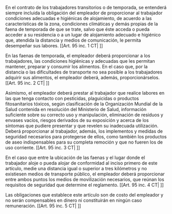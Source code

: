 En el contrato de los trabajadores transitorios o de temporada, se entenderá siempre incluida la obligación del empleador de proporcionar al trabajador condiciones adecuadas e higiénicas de alojamiento, de acuerdo a las características de la zona, condiciones climáticas y demás propias de la faena de temporada de que se trate, salvo que éste acceda o pueda acceder a su residencia o a un lugar de alojamiento adecuado e higiénico que, atendida la distancia y medios de comunicación, le permita desempeñar sus labores. [[Art. 95 inc. 1 CT| ]]

En las faenas de temporada, el empleador deberá proporcionar a los trabajadores, las condiciones higiénicas y adecuadas que les permitan mantener, preparar y consumir los alimentos. En el caso que, por la distancia o las dificultades de transporte no sea posible a los trabajadores adquirir sus alimentos, el empleador deberá, además, proporcionárselos. [[Art. 95 inc. 2 CT| ]]

Asimismo, el empleador deberá prestar al trabajador que realice labores en las que tenga contacto con pesticidas, plaguicidas o productos fitosanitarios tóxicos, según clasificación de la Organización Mundial de la Salud contenida en resolución del Ministerio de Salud, información suficiente sobre su correcto uso y manipulación, eliminación de residuos y envases vacíos, riesgos derivados de su exposición y acerca de los síntomas que pudiere presentar y que revelen su inadecuada utilización. Deberá proporcionar al trabajador, además, los implementos y medidas de seguridad necesarios para protegerse de ellos, como también los productos de aseo indispensables para su completa remoción y que no fueren los de uso corriente. [[Art. 95 inc. 3 CT| ]]

En el caso que entre la ubicación de las faenas y el lugar donde el trabajador aloje o pueda alojar de conformidad al inciso primero de este artículo, medie una distancia igual o superior a tres kilómetros y no existiesen medios de transporte público, el empleador deberá proporcionar entre ambos puntos los medios de movilización necesarios, que reúnan los requisitos de seguridad que determine el reglamento. [[Art. 95 inc. 4 CT| ]]

Las obligaciones que establece este artículo son de costo del empleador y no serán compensables en dinero ni constituirán en ningún caso remuneración. [[Art. 95 inc. 5 CT| ]]